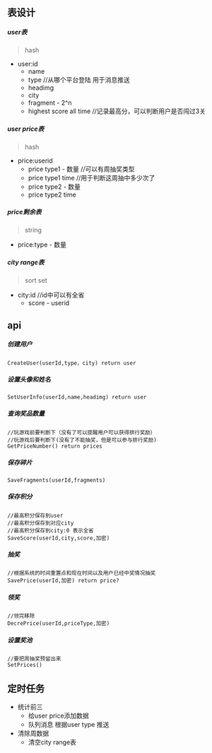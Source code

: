 ## 表设计

##### user表

> hash

- user:id
  - name
  - type //从哪个平台登陆 用于消息推送
  - headimg
  - city
  - fragment - 2^n
  - highest score all time //记录最高分，可以判断用户是否闯过3关

##### user price表

> hash

- price:userid
  - price type1 - 数量 //可以有周抽奖类型
  - price type1 time //用于判断这周抽中多少次了
  - price type2 - 数量
  - price type2 time

##### price剩余表

> string

- price:type  - 数量

##### city range表

> sort set

- city:id   //id中可以有全省
  - score - userid

## api

##### 创建用户

```
CreateUser(userId,type，city) return user
```

##### 设置头像和姓名

```
SetUserInfo(userId,name,headimg) return user
```

##### 查询奖品数量

```
//玩游戏前要判断下（没有了可以提醒用户可以获得排行奖励）
//玩游戏后要判断下(没有了不能抽奖，但是可以参与排行奖励)
GetPriceNumber() return prices
```

##### 保存碎片

```
SaveFragments(userId,fragments)
```

##### 保存积分

```
//最高积分保存到user
//最高积分保存到对应city
//最高积分保存到city:0 表示全省
SaveScore(userId,city,score,加密)

```

##### 抽奖

```
//根据系统的时间重置点和现在时间以及用户已经中奖情况抽奖
SavePrice(userId,加密) return price?
```

##### 领奖

```
//领完移除
DecrePrice(userId,priceType,加密)
```

##### 设置奖池

```
//要把周抽奖预留出来
SetPrices()
```

## 定时任务

- 统计前三
  - 给user price添加数据
  - 队列消息 根据user type 推送
- 清除周数据
  - 清空city range表
